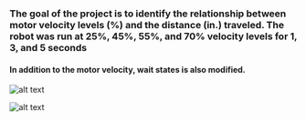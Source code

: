### The goal of the project is to identify the relationship between motor velocity levels (%) and the distance (in.) traveled. The robot was run at 25%, 45%, 55%, and 70% velocity levels for 1, 3, and 5 seconds

#### In addition to the motor velocity, wait states is also modified.

![alt text](image.png)

![alt text](image-1.png)
